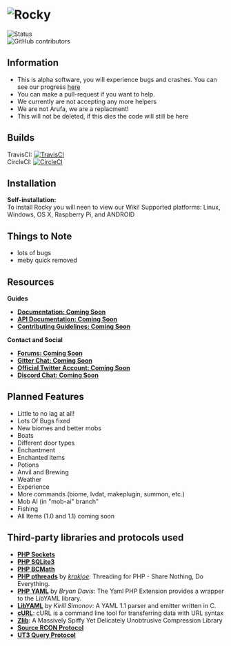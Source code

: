 # ![Rocky](http://i.imgur.com/hsukstv.jpg)
![Status](https://img.shields.io/badge/stability-alpha-ff69b4.svg)<br>
![GitHub contributors](https://img.shields.io/github/contributors/RockySoftwareTeam/Rocky.svg)<br>
## Information

- This is alpha software, you will experience bugs and crashes. You can see our progress [here](https://github.com/RockySoftware/Rocky/milestones)
- You can make a pull-request if you want to help.
- We currently are not accepting any more helpers
- We are not Arufa, we are a replacment!
- This will not be deleted, if this dies the code will still be here

## Builds

TravisCI: [![TravisCI](https://travis-ci.org/RockySoftwareTeam/Rocky.svg?branch=master)](https://travis-ci.org/RockySoftwareTeam/Rocky)<br>
CircleCI: [![CircleCI](https://img.shields.io/circleci/project/github/RockySoftwareTeam/Rocky.svg?style=flat-square)](https://circleci.com/gh/RockySoftwareTeam/Rocky)<br>

## Installation

**Self-installation:**<br>
To install Rocky you will neen to view our Wiki!
Supported platforms: Linux, Windows, OS X, Raspberry Pi, and ANDROID

## Things to Note

- lots of bugs
- meby quick removed


## Resources

**Guides**
* __[Documentation: Coming Soon](#)__
* __[API Documentation: Coming Soon](#)__
* __[Contributing Guidelines: Coming Soon](#)__

**Contact and Social**
* __[Forums: Coming Soon](#)__
* __[Gitter Chat: Coming Soon](#)__
* __[Official Twitter Account: Coming Soon](#)__
* __[Discord Chat: Coming Soon](#)__

## Planned Features
- Little to no lag at all!
 - Lots Of Bugs fixed
 - New biomes and better mobs
 - Boats
 - Different door types
 - Enchantment
 - Enchanted items
 - Potions
 - Anvil and Brewing
 - Weather
 - Experience
 - More commands (biome, lvdat, makeplugin, summon, etc.)
 - Mob AI (in "mob-ai" branch"
 - Fishing
 - All Items (1.0 and 1.1) coming soon

## Third-party libraries and protocols used

* __[PHP Sockets](http://php.net/manual/en/book.sockets.php)__
* __[PHP SQLite3](http://php.net/manual/en/book.sqlite3.php)__
* __[PHP BCMath](http://php.net/manual/en/book.bc.php)__
* __[PHP pthreads](http://pthreads.org/)__ by _[krakjoe](https://github.com/krakjoe)_: Threading for PHP - Share Nothing, Do Everything.
* __[PHP YAML](https://code.google.com/p/php-yaml/)__ by _Bryan Davis_: The Yaml PHP Extension provides a wrapper to the LibYAML library.
* __[LibYAML](http://pyyaml.org/wiki/LibYAML)__ by _Kirill Simonov_: A YAML 1.1 parser and emitter written in C.
* __[cURL](http://curl.haxx.se/)__: cURL is a command line tool for transferring data with URL syntax
* __[Zlib](http://www.zlib.net/)__: A Massively Spiffy Yet Delicately Unobtrusive Compression Library
* __[Source RCON Protocol](https://developer.valvesoftware.com/wiki/Source_RCON_Protocol)__
* __[UT3 Query Protocol](http://wiki.unrealadmin.org/UT3_query_protocol)__
